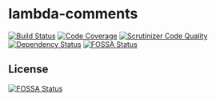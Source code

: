# lambda-comments

[![Build Status](https://travis-ci.org/VEBERArnaud/lambda-comments.svg?branch=master)](https://travis-ci.org/VEBERArnaud/lambda-comments)
[![Code Coverage](https://scrutinizer-ci.com/g/VEBERArnaud/lambda-comments/badges/coverage.png?b=master)](https://scrutinizer-ci.com/g/VEBERArnaud/lambda-comments/?branch=master)
[![Scrutinizer Code Quality](https://scrutinizer-ci.com/g/VEBERArnaud/lambda-comments/badges/quality-score.png?b=master)](https://scrutinizer-ci.com/g/VEBERArnaud/lambda-comments/?branch=master)
[![Dependency Status](https://dependencyci.com/github/VEBERArnaud/lambda-comments/badge)](https://dependencyci.com/github/VEBERArnaud/lambda-comments)
[![FOSSA Status](https://app.fossa.io/api/projects/git%2Bgithub.com%2FVEBERArnaud%2Flambda-comments.svg?type=shield)](https://app.fossa.io/projects/git%2Bgithub.com%2FVEBERArnaud%2Flambda-comments?ref=badge_shield)


## License
[![FOSSA Status](https://app.fossa.io/api/projects/git%2Bgithub.com%2FVEBERArnaud%2Flambda-comments.svg?type=large)](https://app.fossa.io/projects/git%2Bgithub.com%2FVEBERArnaud%2Flambda-comments?ref=badge_large)